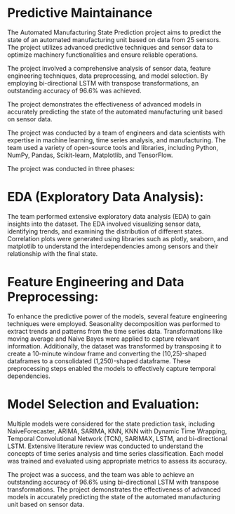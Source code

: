 # Predictive Maintainance


The Automated Manufacturing State Prediction project aims to predict the state of an automated manufacturing unit based on data from 25 sensors. The project utilizes advanced predictive techniques and sensor data to optimize machinery functionalities and ensure reliable operations.

The project involved a comprehensive analysis of sensor data, feature engineering techniques, data preprocessing, and model selection. By employing bi-directional LSTM with transpose transformations, an outstanding accuracy of 96.6% was achieved.

The project demonstrates the effectiveness of advanced models in accurately predicting the state of the automated manufacturing unit based on sensor data.

The project was conducted by a team of engineers and data scientists with expertise in machine learning, time series analysis, and manufacturing. The team used a variety of open-source tools and libraries, including Python, NumPy, Pandas, Scikit-learn, Matplotlib, and TensorFlow.

The project was conducted in three phases:

# EDA (Exploratory Data Analysis): 
The team performed extensive exploratory data analysis (EDA) to gain insights into the dataset. The EDA involved visualizing sensor data, identifying trends, and examining the distribution of different states. Correlation plots were generated using libraries such as plotly, seaborn, and matplotlib to understand the interdependencies among sensors and their relationship with the final state.

# Feature Engineering and Data Preprocessing:
To enhance the predictive power of the models, several feature engineering techniques were employed. Seasonality decomposition was performed to extract trends and patterns from the time series data. Transformations like moving average and Naive Bayes were applied to capture relevant information. Additionally, the dataset was transformed by transposing it to create a 10-minute window frame and converting the (10,25)-shaped dataframes to a consolidated (1,250)-shaped dataframe. These preprocessing steps enabled the models to effectively capture temporal dependencies.

# Model Selection and Evaluation: 
Multiple models were considered for the state prediction task, including NaiveForecaster, ARIMA, SARIMA, KNN, KNN with Dynamic Time Wrapping, Temporal Convolutional Network (TCN), SARIMAX, LSTM, and bi-directional LSTM. Extensive literature review was conducted to understand the concepts of time series analysis and time series classification. Each model was trained and evaluated using appropriate metrics to assess its accuracy.


The project was a success, and the team was able to achieve an outstanding accuracy of 96.6% using bi-directional LSTM with transpose transformations. The project demonstrates the effectiveness of advanced models in accurately predicting the state of the automated manufacturing unit based on sensor data.

